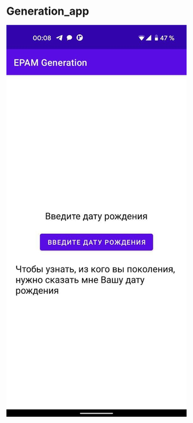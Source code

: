 # Generation_app

![Иллюстрация к проекту](https://github.com/denicka-redicka/Generation_app/blob/main/photo_2021-09-27_00-15-41.jpg)
